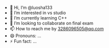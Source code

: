 - 👋 Hi, I’m @luosha133
- 👀 I’m interested in vs studio
- 🌱 I’m currently learning C++
- 💞️ I’m looking to collaborate on final exam
- 📫 How to reach me by 3286096505@qq.com
- 😄 Pronouns: ...
- ⚡ Fun fact: ...

<!---
luosha133/luosha133 is a ✨ special ✨ repository because its `README.md` (this file) appears on your GitHub profile.
You can click the Preview link to take a look at your changes.
--->
